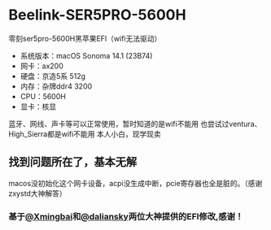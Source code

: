 # Beelink-SER5PRO-5600H
零刻ser5pro-5600H黑苹果EFI（wifi无法驱动）

- 系统版本：macOS Sonoma 14.1 (23B74)
- 网卡：ax200
- 硬盘：京造5系 512g
- 内存：杂牌ddr4 3200
- CPU：5600H
- 显卡：核显

蓝牙、网线、声卡等可以正常使用，暂时知道的是wifi不能用
也尝试过ventura、High_Sierra都是wifi不能用
本人小白，现学现卖

## 找到问题所在了，基本无解
macos没初始化这个网卡设备，acpi没生成中断，pcie寄存器也全是脏的。（感谢zxystd大神解答）

### 基于[@Xmingbai](https://github.com/Xmingbai)和[@daliansky](https://github.com/daliansky)两位大神提供的EFI修改,感谢！
